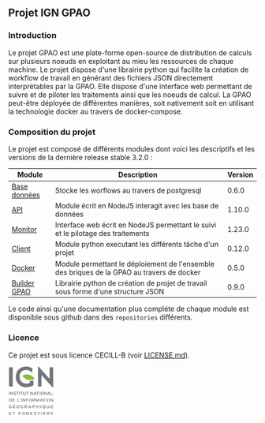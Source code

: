 ## Projet IGN GPAO

### Introduction

Le projet GPAO est une plate-forme open-source de distribution de calculs sur plusieurs noeuds en exploitant au mieu les ressources de chaque machine. Le projet dispose d'une librairie python qui facilite la création de workflow de travail en générant des fichiers JSON directement interprétables par la GPAO. Elle dispose d'une interface web permettant de suivre et de piloter les traitements ainsi que les noeuds de calcul.
La GPAO peut-être déployée de différentes manières, soit nativement soit en utilisant la technologie docker au travers de docker-compose.

### Composition du projet

Le projet est composé de différents modules dont voici les descriptifs et les versions de la dernière release stable 3.2.0 : 

| Module | Description | Version |
| --- | --- | --- |
| [Base données](https://github.com/ign-gpao/database) | Stocke les worflows au travers de postgresql | 0.6.0 |
| [API](https://github.com/ign-gpao/api) | Module écrit en NodeJS interagit avec les base de données | 1.10.0 |
| [Monitor](https://github.com/ign-gpao/monitor) | Interface web écrit en NodeJS permettant le suivi et le pilotage des traitements | 1.23.0 |
| [Client](https://github.com/ign-gpao/client) | Module python executant les différents tâche d'un projet | 0.12.0 |
| [Docker](https://github.com/ign-gpao/docker) | Module permettant le déploiement de l'ensemble des briques de la GPAO au travers de docker | 0.5.0 |
| [Builder GPAO](https://github.com/ign-gpao/builder-python) | Librairie python de création de projet de travail sous forme d'une structure JSON | 0.9.0 |

Le code ainsi qu'une documentation plus compléte de chaque module est disponible sous github dans des `repositories` différents.

### Licence

Ce projet est sous licence CECILL-B (voir [LICENSE.md](https://github.com/ign-gpao/.github/blob/main/LICENSE.md)).

[![IGN](https://github.com/ign-gpao/.github/blob/main/images/logo_ign.png)](https://www.ign.fr)


